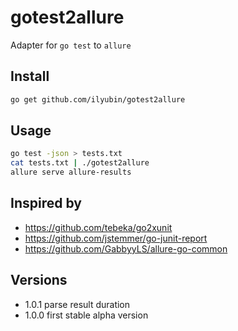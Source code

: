 # gotest2allure
Adapter for `go test` to `allure`


## Install

```bash
go get github.com/ilyubin/gotest2allure
```

## Usage

```bash
go test -json > tests.txt
cat tests.txt | ./gotest2allure
allure serve allure-results
```

## Inspired by

- https://github.com/tebeka/go2xunit
- https://github.com/jstemmer/go-junit-report
- https://github.com/GabbyyLS/allure-go-common


## Versions

- 1.0.1 parse result duration
- 1.0.0 first stable alpha version
